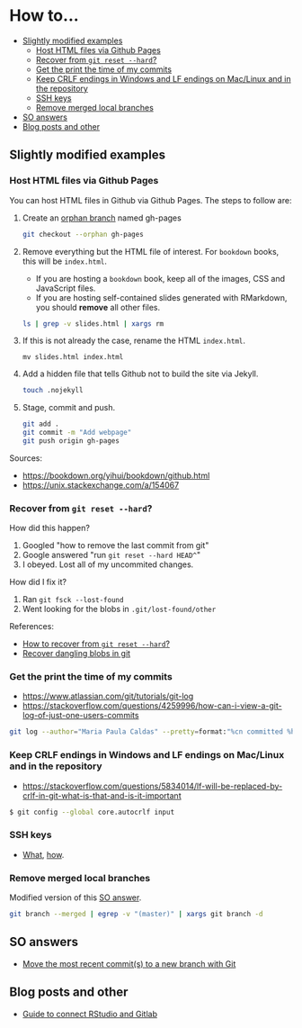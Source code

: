 How to...
================

-   [Slightly modified examples](#slightly-modified-examples)
    -   [Host HTML files via Github Pages](#host-html-files-via-github-pages)
    -   [Recover from `git reset --hard`?](#recover-from-git-reset---hard)
    -   [Get the print the time of my commits](#get-the-print-the-time-of-my-commits)
    -   [Keep CRLF endings in Windows and LF endings on Mac/Linux and in the repository](#keep-crlf-endings-in-windows-and-lf-endings-on-maclinux-and-in-the-repository)
    -   [SSH keys](#ssh-keys)
    -   [Remove merged local branches](#remove-merged-local-branches)
-   [SO answers](#so-answers)
-   [Blog posts and other](#blog-posts-and-other)

Slightly modified examples
--------------------------

### Host HTML files via Github Pages

You can host HTML files in Github via Github Pages. The steps to follow are:

1.  Create an [orphan branch](https://stackoverflow.com/q/19980631) named gh-pages

    ``` bash
    git checkout --orphan gh-pages
    ```

2.  Remove everything but the HTML file of interest. For `bookdown` books, this will be `index.html`.
    -   If you are hosting a `bookdown` book, keep all of the images, CSS and JavaScript files.
    -   If you are hosting self-contained slides generated with RMarkdown, you should **remove** all other files.

    ``` bash
    ls | grep -v slides.html | xargs rm
    ```

3.  If this is not already the case, rename the HTML `index.html`.

    ``` shell
    mv slides.html index.html
    ```

4.  Add a hidden file that tells Github not to build the site via Jekyll.

    ``` bash
    touch .nojekyll
    ```

5.  Stage, commit and push.

    ``` bash
    git add .
    git commit -m "Add webpage"
    git push origin gh-pages
    ```

Sources:

-   <https://bookdown.org/yihui/bookdown/github.html>
-   <https://unix.stackexchange.com/a/154067>

### Recover from `git reset --hard`?

How did this happen?

1.  Googled "how to remove the last commit from git"
2.  Google answered "run `git reset --hard HEAD^`"
3.  I obeyed. Lost all of my uncommited changes.

How did I fix it?

1.  Ran `git fsck --lost-found`
2.  Went looking for the blobs in `.git/lost-found/other`

References:

-   [How to recover from `git reset --hard`?](https://stackoverflow.com/a/5788069/4862374)
-   [Recover dangling blobs in git](https://stackoverflow.com/a/9928789/4862374)

### Get the print the time of my commits

-   <https://www.atlassian.com/git/tutorials/git-log>
-   <https://stackoverflow.com/questions/4259996/how-can-i-view-a-git-log-of-just-one-users-commits>

``` bash
git log --author="Maria Paula Caldas" --pretty=format:"%cn committed %h on %cd"
```

### Keep CRLF endings in Windows and LF endings on Mac/Linux and in the repository

-   <https://stackoverflow.com/questions/5834014/lf-will-be-replaced-by-crlf-in-git-what-is-that-and-is-it-important>

``` bash
$ git config --global core.autocrlf input
```

### SSH keys

-   [What](https://serverfault.com/a/430069), [how](http://happygitwithr.com/ssh-keys.html).

### Remove merged local branches

Modified version of this [SO answer](https://stackoverflow.com/a/6127884).

``` bash
git branch --merged | egrep -v "(master)" | xargs git branch -d
```

SO answers
----------

-   [Move the most recent commit(s) to a new branch with Git](https://stackoverflow.com/questions/1628563/move-the-most-recent-commits-to-a-new-branch-with-git)

Blog posts and other
--------------------

-   [Guide to connect RStudio and Gitlab](https://gitlab.com/HeidiSeibold/setup-git-rstudio-gitlab)
